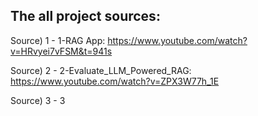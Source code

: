 ## The all project sources:

Source) 1 - 1-RAG App: https://www.youtube.com/watch?v=HRvyei7vFSM&t=941s

Source) 2 - 2-Evaluate_LLM_Powered_RAG: https://www.youtube.com/watch?v=ZPX3W77h_1E

Source) 3 - 3
